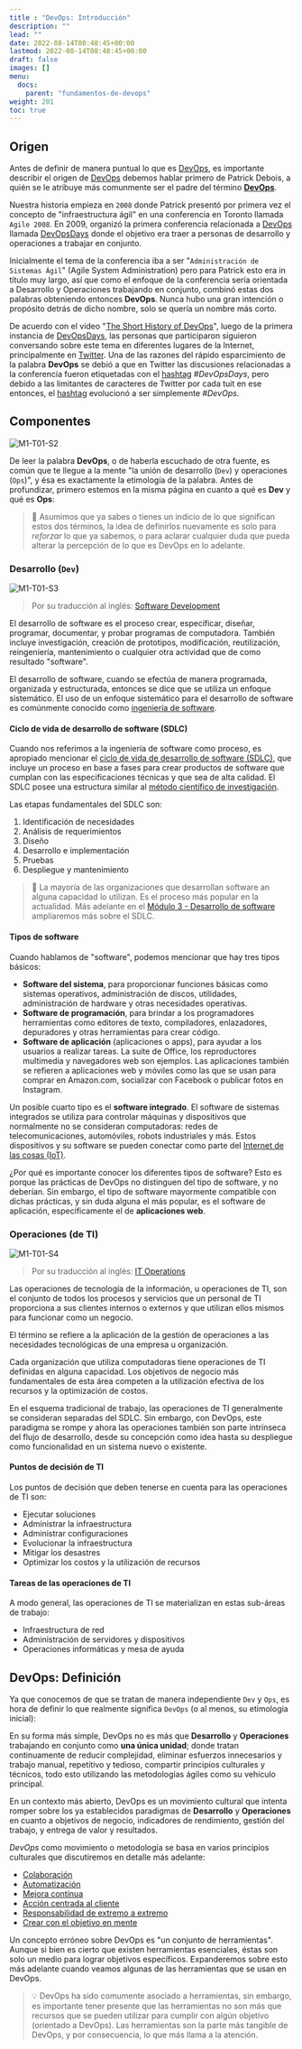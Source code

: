 ```yaml
---
title : "DevOps: Introducción"
description: ""
lead: ""
date: 2022-08-14T08:48:45+00:00
lastmod: 2022-08-14T08:48:45+00:00
draft: false
images: []
menu:
  docs:
    parent: "fundamentos-de-devops"
weight: 201
toc: true
---
```

<!-- markdownlint-disable MD026 -->

## Origen

Antes de definir de manera puntual lo que es [DevOps][Glosario - DevOps], es importante describir el origen de [DevOps][Glosario - DevOps] debemos hablar primero de Patrick Debois, a quién se le atribuye más comunmente ser el padre del término **[DevOps][Glosario - DevOps]**.

Nuestra historia empieza en `2008` donde Patrick presentó por primera vez el concepto de "infraestructura ágil" en una conferencia en Toronto llamada `Agile 2008`. En 2009, organizó la primera conferencia relacionada a [DevOps][Glosario - DevOps] llamada [DevOpsDays] donde el objetivo era traer a personas de desarrollo y operaciones a trabajar en conjunto.

Inicialmente el tema de la conferencia iba a ser "`Administración de Sistemas Ágil`" (Agile System Administration) pero para Patrick esto era in título muy largo, así que como el enfoque de la conferencia sería orientada a Desarrollo y Operaciones trabajando en conjunto, combinó estas dos palabras obteniendo entonces **DevOps**. Nunca hubo una gran intención o propósito detrás de dicho nombre, solo se quería un nombre más corto.

De acuerdo con el vídeo "[The Short History of DevOps]", luego de la primera instancia de [DevOpsDays], las personas que participaron siguieron conversando sobre este tema en diferentes lugares de la Internet, principalmente en [Twitter]. Una de las razones del rápido esparcimiento de la palabra **DevOps** se debió a que en Twitter las discusiones relacionadas a la conferencia fueron etiquetadas con el [hashtag] *#DevOpsDays*, pero debido a las limitantes de caracteres de Twitter por cada tuit en ese entonces, el [hashtag] evolucionó a ser simplemente *#DevOps*.

## Componentes

![M1-T01-S2](images/M1-T01-S2.png)

De leer la palabra **DevOps**, o de haberla escuchado de otra fuente, es común que te llegue a la mente "la unión de desarrollo (`Dev`) y operaciones (`Ops`)", y ésa es exactamente la etimología de la palabra. Antes de profundizar, primero estemos en la misma página en cuanto a qué es **Dev** y qué es **Ops**:

> :speech_balloon: Asumimos que ya sabes o tienes un indicio de lo que significan estos dos términos, la idea de definirlos nuevamente es solo para *reforzar* lo que ya sabemos, o para aclarar cualquier duda que pueda alterar la percepción de lo que es DevOps en lo adelante.

### Desarrollo (`Dev`)

![M1-T01-S3](images/M1-T01-S3.png)

> Por su traducción al inglés: [Software Development]

El desarrollo de software es el proceso crear, especificar, diseñar, programar, documentar, y probar programas de computadora. También incluye investigación, creación de prototipos, modificación, reutilización, reingeniería, mantenimiento o cualquier otra actividad que de como resultado "software".

El desarrollo de software, cuando se efectúa de manera programada, organizada  y estructurada, entonces se dice que se utiliza un enfoque sistemático. El uso de un enfoque sistemático para el desarrollo de software es comúnmente conocido como [ingeniería de software][Software Engineering].

#### Ciclo de vida de desarrollo de software (SDLC)

Cuando nos referimos a la ingeniería de software como proceso, es apropiado mencionar el [ciclo de vida de desarrollo de software (SDLC)][SDLC], que incluye un proceso en base a fases para crear productos de software que cumplan con las especificaciones técnicas y que sea de alta calidad. El SDLC posee una estructura similar al [método científico de investigación][Método de investigación].

Las etapas fundamentales del SDLC son:

1. Identificación de necesidades
2. Análisis de requerimientos
3. Diseño
4. Desarrollo e implementación
5. Pruebas
6. Despliegue y mantenimiento

> :thought_balloon: La mayoría de las organizaciones que desarrollan software an alguna capacidad lo utilizan. Es el proceso más popular en la actualidad. Más adelante en el [Módulo 3 - Desarrollo de software](../03-ciclo-de-desarrollo-de-software/README.md) ampliaremos más sobre el SDLC.

#### Tipos de software

Cuando hablamos de "software", podemos mencionar que hay tres tipos básicos:

- **Software del sistema**, para proporcionar funciones básicas como sistemas operativos, administración de discos, utilidades, administración de hardware y otras necesidades operativas.
- **Software de programación**, para brindar a los programadores herramientas como editores de texto, compiladores, enlazadores, depuradores y otras herramientas para crear código.
- **Software de aplicación** (aplicaciones o apps), para ayudar a los usuarios a realizar tareas. La suite de Office, los reproductores multimedia y navegadores web son ejemplos. Las aplicaciones también se refieren a aplicaciones web y móviles como las que se usan para comprar en Amazon.com, socializar con Facebook o publicar fotos en Instagram.

Un posible cuarto tipo es el **software integrado**. El software de sistemas integrados se utiliza para controlar máquinas y dispositivos que normalmente no se consideran computadoras: redes de telecomunicaciones, automóviles, robots industriales y más. Estos dispositivos y su software se pueden conectar como parte del [Internet de las cosas (IoT)][IoT].

¿Por qué es importante conocer los diferentes tipos de software? Esto es porque las prácticas de DevOps no distinguen del tipo de software, y no deberían. Sin embargo, el tipo de software mayormente compatible con dichas prácticas, y sin duda alguna el más popular, es el software de aplicación, específicamente el de **aplicaciones web**.

### Operaciones (de TI)

![M1-T01-S4](images/M1-T01-S4.png)

> Por su traducción al inglés: [IT Operations]

Las operaciones de tecnología de la información, u operaciones de TI, son el conjunto de todos los procesos y servicios que un personal de TI proporciona a sus clientes internos o externos y que utilizan ellos mismos para funcionar como un negocio.

El término se refiere a la aplicación de la gestión de operaciones a las necesidades tecnológicas de una empresa u organización.

Cada organización que utiliza computadoras tiene operaciones de TI definidas en alguna capacidad. Los objetivos de negocio más fundamentales de esta área competen a la utilización efectiva de los recursos y la optimización de costos.

En el esquema tradicional de trabajo, las operaciones de TI generalmente se consideran separadas del SDLC. Sin embargo, con DevOps, este paradigma se rompe y ahora las operaciones también son parte intrínseca del flujo de desarrollo, desde su concepción como idea hasta su despliegue como funcionalidad en un sistema nuevo o existente.

#### Puntos de decisión de TI

Los puntos de decisión que deben tenerse en cuenta para las operaciones de TI son:

- Ejecutar soluciones
- Administrar la infraestructura
- Administrar configuraciones
- Evolucionar la infraestructura
- Mitigar los desastres
- Optimizar los costos y la utilización de recursos

#### Tareas de las operaciones de TI

A modo general, las operaciones de TI se materializan en estas sub-áreas de trabajo:

- Infraestructura de red
- Administración de servidores y dispositivos
- Operaciones informáticas y mesa de ayuda

## DevOps: Definición

Ya que conocemos de que se tratan de manera independiente `Dev` y `Ops`, es hora de definir lo que realmente significa `DevOps` (o al menos, su etimología inicial):

En su forma más simple, DevOps no es más que **Desarrollo** y **Operaciones** trabajando en conjunto como **una única unidad**; donde tratan continuamente de reducir complejidad, eliminar esfuerzos innecesarios y trabajo manual, repetitivo y tedioso, compartir principios culturales y técnicos, todo esto utilizando las metodologías ágiles como su vehículo principal.

En un contexto más abierto, DevOps es un movimiento cultural que intenta romper sobre los ya establecidos paradigmas de **Desarrollo** y **Operaciones** en cuanto a objetivos de negocio, indicadores de rendimiento, gestión del trabajo, y entrega de valor y resultados.

*DevOps* como movimiento o metodología se basa en varios principios culturales que discutiremos en detalle más adelante:

- [Colaboración](2.principios-culturales.md#colaboración)
- [Automatización](2.principios-culturales.md#automatización)
- [Mejora continua](2.principios-culturales.md#mejora-continua)
- [Acción centrada al cliente](2.principios-culturales.md#acción-centrada-al-cliente)
- [Responsabilidad de extremo a extremo](2.principios-culturales.md#responsabilidad-de-extremo-a-extremo)
- [Crear con el objetivo en mente](2.principios-culturales.md#crear-con-el-objetivo-en-mente)

Un concepto erróneo sobre DevOps es "un conjunto de herramientas". Aunque si bien es cierto que existen herramientas esenciales, éstas son solo un medio para lograr objetivos específicos. Expanderemos sobre esto más adelante cuando veamos algunas de las herramientas que se usan en DevOps.

> :bulb: DevOps ha sido comumente asociado a herramientas, sin embargo, es importante tener presente que las herramientas no son más que recursos que se pueden utilizar para cumplir con algún objetivo (orientado a DevOps). Las herramientas son la parte más tangible de DevOps, y por consecuencia, lo que más llama a la atención.

<!-- Referencias -->
[Glosario - DevOps]: ../../glosario/terminos-generales.md#devops
[Método de investigación]: ../../referencias/README.md#metodo-de-investigacion
[IoT]: ../../referencias/README.md#iot
[DevOpsDays]: ../../referencias/README.md#devopsdays
[Twitter]: ../../referencias/README.md#twitter
[hashtag]: ../../referencias/README.md#hashtag
[The Short History of DevOps]: ../../referencias/README.md#the-short-history-of-devops
[SDLC]: ../../referencias/README.md#sdlc
[Software Development]: ../../referencias/README.md#software-development
[Software Engineering]: ../../referencias/README.md#software-engineering
[IT Operations]: ../../referencias/README.md#it-operations
